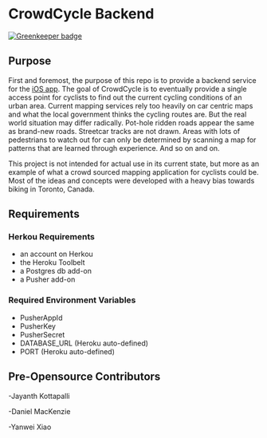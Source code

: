 CrowdCycle Backend
==============

[![Greenkeeper badge](https://badges.greenkeeper.io/nexus-uw/crowdcycle-backend.svg)](https://greenkeeper.io/)

Purpose
------
First and foremost, the purpose of this repo is  to provide a backend service for the [iOS app](https://github.com/jayanth1991/crowdcycle-iOS). The goal of CrowdCycle is to eventually provide a single access point for cyclists to find out the current cycling conditions of an urban area. Current mapping services rely too heavily on car centric maps and what the local government thinks the cycling routes are. But the real world situation may differ radically. Pot-hole ridden roads appear the same as brand-new roads. Streetcar tracks are not drawn. Areas with lots of pedestrians to watch out for can only be determined by scanning a
map for patterns that are learned through experience. And so on and on.

This project is not intended for actual use in its current state, but more as an example of what a crowd sourced mapping application for cyclists could be. Most of the ideas and concepts were developed with a heavy bias towards biking in
Toronto, Canada.

Requirements
------------
### Herkou Requirements
- an account on Herkou
- the Heroku Toolbelt 
- a Postgres db add-on
- a Pusher add-on

### Required Environment Variables
- PusherAppId
- PusherKey
- PusherSecret
- DATABASE_URL (Heroku auto-defined)
- PORT (Heroku auto-defined)

Pre-Opensource Contributors
----------------------------
-Jayanth Kottapalli

-Daniel MacKenzie

-Yanwei Xiao
